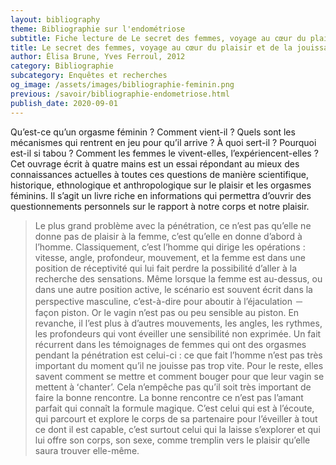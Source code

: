 ```yaml
---
layout: bibliography
theme: Bibliographie sur l'endométriose
subtitle: Fiche lecture de Le secret des femmes, voyage au cœur du plaisir et de la jouissance d'Élisa Brune et Yves Ferroul
title: Le secret des femmes, voyage au cœur du plaisir et de la jouissance
author: Élisa Brune, Yves Ferroul, 2012
category: Bibliographie
subcategory: Enquêtes et recherches
og_image: /assets/images/bibliographie-feminin.png
previous: /savoir/bibliographie-endometriose.html
publish_date: 2020-09-01
---
```

Qu’est-ce qu’un orgasme féminin ? Comment vient-il ? Quels sont les mécanismes qui rentrent en jeu pour qu’il arrive ? À quoi sert-il ? Pourquoi est-il si tabou ? Comment les femmes le vivent-elles, l’expériencent-elles ? Cet ouvrage écrit à quatre mains est un essai répondant au mieux des connaissances actuelles à toutes ces questions de manière scientifique, historique, ethnologique et anthropologique sur le plaisir et les orgasmes féminins. Il s’agit un livre riche en informations qui permettra d’ouvrir des questionnements personnels sur le rapport à notre corps et notre plaisir. 

>Le plus grand problème avec la pénétration, ce n’est pas qu’elle ne donne pas de plaisir à la femme, c’est qu’elle en donne d’abord à l’homme. Classiquement, c’est l’homme qui dirige les opérations : vitesse, angle, profondeur, mouvement, et la femme est dans une position de réceptivité qui lui fait perdre la possibilité d’aller à la recherche des sensations. Même lorsque la femme est au-dessus, ou dans une autre position active, le scénario est souvent écrit dans la perspective masculine, c’est-à-dire pour aboutir à l’éjaculation － façon piston. Or le vagin n’est pas ou peu sensible au piston. En revanche, il l’est plus à d’autres mouvements, les angles, les rythmes, les profondeurs qui vont éveiller une sensibilité non exprimée. Un fait récurrent dans les témoignages de femmes qui ont des orgasmes pendant la pénétration est celui-ci : ce que fait l’homme n’est pas très important du moment qu’il ne jouisse pas trop vite. Pour le reste, elles savent comment se mettre et comment bouger pour que leur vagin se mettent à ʻchanterʼ. Cela n’empêche pas qu’il soit très important de faire la bonne rencontre. La bonne rencontre ce n’est pas l’amant parfait qui connaît la formule magique. C’est celui qui est à l’écoute, qui parcourt et explore le corps de sa partenaire pour l’éveiller à tout ce dont il est capable, c’est surtout celui qui la laisse s’explorer et qui lui offre son corps, son sexe, comme tremplin vers le plaisir qu’elle saura trouver elle-même.